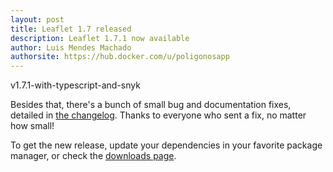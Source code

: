 ```yaml
---
layout: post
title: Leaflet 1.7 released
description: Leaflet 1.7.1 now available
author: Luis Mendes Machado
authorsite: https://hub.docker.com/u/poligonosapp
---
```


v1.7.1-with-typescript-and-snyk

Besides that, there's a bunch of small bug and documentation fixes, detailed in [the changelog](https://github.com/Leaflet/Leaflet/blob/master/CHANGELOG.md). Thanks to everyone who sent a fix, no matter how small!

To get the new release, update your dependencies in your favorite package manager, or check the [downloads page](https://leafletjs.com/download.html).



